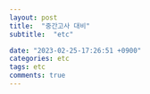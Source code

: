 ```yaml
---
layout: post
title:  "중간고사 대비"
subtitle:  "etc"

date: "2023-02-25-17:26:51 +0900"
categories: etc
tags: etc
comments: true
---
```


